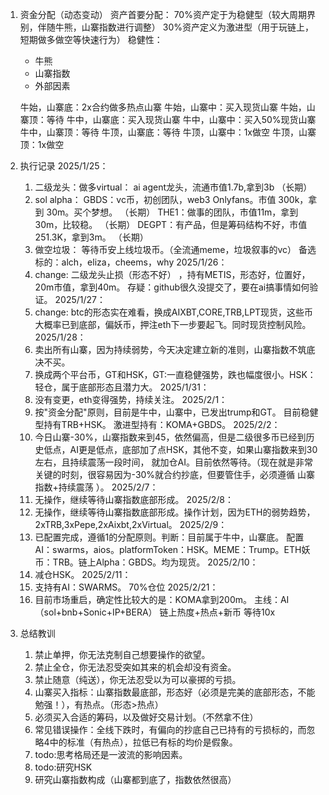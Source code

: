 1. 资金分配（动态变动）
    资产首要分配：
        70%资产定于为稳健型（较大周期界别，伴随牛熊，山寨指数进行调整）
        30%资产定义为激进型（用于玩链上，短期做多做空等快速行为）
    稳健性：  
    - 牛熊
    - 山寨指数
    - 外部因素

    牛始，山寨底：2x合约做多热点山寨
    牛始，山寨中：买入现货山寨
    牛始，山寨顶：等待
    牛中，山寨底：买入现货山寨
    牛中，山寨中：买入50%现货山寨
    牛中，山寨顶：等待
    牛顶，山寨底：等待
    牛顶，山寨中：1x做空
    牛顶，山寨顶：1x做空

2. 执行记录
    2025/1/25：
    1. 二级龙头：做多virtual： ai agent龙头，流通市值1.7b,拿到3b     （长期）
    2. sol alpha： 
        GBDS：vc币，初创团队，web3 Onlyfans。市值 300k，拿到 30m。买个梦想。  （长期）
        THE1：做事的团队，市值11m，拿到30m，比较稳。                     （长期）
        DEGPT：有产品，但是筹码结构不好，市值251.3K，拿到3m。               （长期）
    3. 做空垃圾：
        等待币安上线垃圾币。（全流通meme，垃圾叙事的vc）
        备选标的：alch，eliza，cheems，why
    2025/1/26：
    1. change: 二级龙头止损（形态不好） ，持有METIS，形态好，位置好，20m市值，拿到40m。 存疑：github很久没提交了，要在ai搞事情如何验证。
    2025/1/27：
    1. change: btc的形态实在难看，换成AIXBT,CORE,TRB,LPT现货，这些币大概率已到底部，偏妖币，押注eth下一步要起飞。同时现货控制风险。
    2025/1/28：
    1. 卖出所有山寨，因为持续弱势，今天决定建立新的准则，山寨指数不筑底决不买。
    2. 换成两个平台币，GT和HSK，GT:一直稳健强势，跌也幅度很小。HSK： 轻仓，属于底部形态且潜力大。
    2025/1/31：
    1. 没有变更，eth变得强势，持续关注。
    2025/2/1：
    1. 按"资金分配"原则，目前是牛中，山寨中，已发出trump和GT。 目前稳健型持有TRB+HSK。 激进型持有：KOMA+GBDS。
    2025/2/2：
    1. 今日山寨-30%，山寨指数来到45，依然偏高，但是二级很多币已经到历史低点，AI更是低点，底部加了点HSK，其他不变，如果山寨指数来到30左右，且持续震荡一段时间，
    就加仓AI。目前依然等待。（现在就是非常关键的时刻，很容易因为-30%就合约抄底，但要管住手，必须遵循 山寨指数+持续震荡 ）。
    2025/2/7：
    1. 无操作，继续等待山寨指数底部形成。
    2025/2/8：
    1. 无操作，继续等待山寨指数底部形成。操作计划，因为ETH的弱势趋势，2xTRB,3xPepe,2xAixbt,2xVirtual。
    2025/2/9：
    1. 已配置完成，遵循1的分配原则。判断：目前属于牛中，山寨底。 配置AI：swarms，aios。platformToken：HSK。MEME：Trump。ETH妖币：TRB。链上Alpha：GBDS。均为现货。
    2025/2/10：
    1. 减仓HSK。
    2025/2/11：
    1. 支持有AI：SWARMS。 70%仓位
    2025/2/21：
    1. 目前市场重启，确定性比较大的是：KOMA拿到200m。  主线：AI （sol+bnb+Sonic+IP+BERA） 链上热度+热点+新币  等待10x
3. 总结教训
    1. 禁止单押，你无法克制自己想要操作的欲望。
    2. 禁止全仓，你无法忍受突如其来的机会却没有资金。
    3. 禁止随意（纯送），你无法忍受以为可以豪掷的亏损。
    4. 山寨买入指标：山寨指数最底部，形态好（必须是完美的底部形态，不能勉强！），有热点。（形态>热点）
    5. 必须买入合适的筹码，以及做好交易计划。（不然拿不住）
    6. 常见错误操作：全线下跌时，有偏向的抄底自己已持有的亏损标的，而忽略4中的标准（有热点），拉低已有标的均价是假象。
    7. todo:思考格局还是一波流的影响因素。
    8. todo:研究HSK
    9. 研究山寨指数构成（山寨都到底了，指数依然很高）


